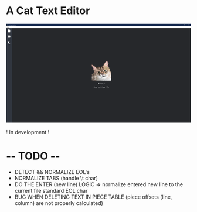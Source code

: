# A Cat Text Editor

![home](./home.png)

! In development !

# -- TODO --

- DETECT && NORMALIZE EOL's
- NORMALIZE TABS (handle \t char)
- DO THE ENTER (new line) LOGIC => normalize entered new line to the current file standard EOL char
- BUG WHEN DELETING TEXT IN PIECE TABLE (piece offsets (line, column) are not properly calculated)